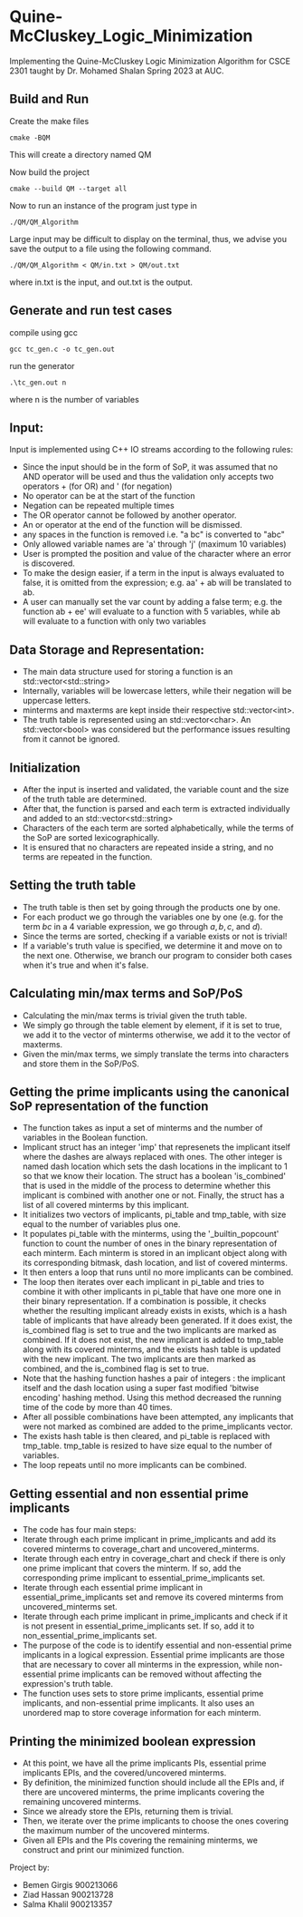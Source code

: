 # Quine-McCluskey_Logic_Minimization
Implementing the Quine-McCluskey Logic Minimization Algorithm for CSCE 2301 taught by Dr. Mohamed Shalan Spring 2023 at AUC.

## Build and Run
Create the make files
```
cmake -BQM
```
This will create a directory named QM

Now build the project
```
cmake --build QM --target all
```
Now to run an instance of the program just type in
```
./QM/QM_Algorithm
```
Large input may be difficult to display on the terminal, thus, we advise you save the output to a file using the following command.
```
./QM/QM_Algorithm < QM/in.txt > QM/out.txt
```
where in.txt is the input, and out.txt is the output.

## Generate and run test cases
compile using gcc
```
gcc tc_gen.c -o tc_gen.out
```
run the generator
```
.\tc_gen.out n
```
where n is the number of variables

## Input:
Input is implemented using C++ IO streams according to the following rules:
- Since the input should be in the form of SoP, it was assumed that no AND operator will be used and thus the validation only accepts two operators + (for OR) and ' (for negation)
- No operator can be at the start of the function
- Negation can be repeated multiple times
- The OR operator cannot be followed by another operator.
- An or operator at the end of the function will be dismissed.
- any spaces in the function is removed i.e. "a bc" is converted to "abc"
- Only allowed variable names are 'a' through 'j' (maximum 10 variables)
- User is prompted the position and value of the character where an error is discovered.
- To make the design easier, if a term in the input is always evaluated to false, it is omitted from the expression; e.g. aa' + ab will be translated to ab.
- A user can manually set the var count by adding a false term; e.g. the function ab + ee' will evaluate to a function with 5 variables, while ab will evaluate to a function with only two variables

## Data Storage and Representation:
- The main data structure used for storing a function is an std::vector\<std::string\>
- Internally, variables will be lowercase letters, while their negation will be uppercase letters.
- minterms and maxterms are kept inside their respective std::vector\<int\>.
- The truth table is represented using an std::vector\<char\>. An std::vector\<bool\> was considered but the performance issues resulting from it cannot be ignored.

## Initialization
- After the input is inserted and validated, the variable count and the size of the truth table are determined.
- After that, the function is parsed and each term is extracted individually and added to an std::vector\<std::string\>
- Characters of the each term are sorted alphabetically, while the terms of the SoP are sorted lexicographically.
- It is ensured that no characters are repeated inside a string, and no terms are repeated in the function.

## Setting the truth table
  - The truth table is then set by going through the products one by one.
  - For each product we go through the variables one by one (e.g. for the term $bc$ in a 4 variable expression, we go through $a, b, c,$ and $d$).
  - Since the terms are sorted, checking if a variable exists or not is trivial!
  - If a variable's truth value is specified, we determine it and move on to the next one. Otherwise, we branch our program to consider both cases when it's true and when it's false.
  
## Calculating min/max terms and SoP/PoS
- Calculating the min/max terms is trivial given the truth table.
- We simply go through the table element by element, if it is set to true, we add it to the vector of minterms otherwise, we add it to the vector of maxterms.
- Given the min/max terms, we simply translate the terms into characters and store them in the SoP/PoS.
## Getting the prime implicants using the canonical SoP representation of the function
- The function takes as input a set of minterms and the number of variables in the Boolean function.
- Implicant struct has an integer 'imp' that represenets the implicant itself where the dashes are always replaced with ones. The other integer is named dash location which sets the dash locations in the implicant to 1 so that we know their location. The struct has a boolean 'is_combined' that is used in the middle of the process to determine whether this implicant is combined with another one or not. Finally, the struct has a list of all covered minterms by this implicant.
- It initializes two vectors of implicants, pi_table and tmp_table, with size equal to the number of variables plus one.
- It populates pi_table with the minterms, using the '_builtin_popcount' function to count the number of ones in the binary representation of each minterm. Each minterm is stored in an implicant object along with its corresponding bitmask, dash location, and list of covered minterms.
- It then enters a loop that runs until no more implicants can be combined.
- The loop then iterates over each implicant in pi_table and tries to combine it with other implicants in pi_table that have one more one in their binary representation. If a combination is possible, it checks whether the resulting implicant already exists in exists, which is a hash table of implicants that have already been generated. If it does exist, the is_combined flag is set to true and the two implicants are marked as combined. If it does not exist, the new implicant is added to tmp_table along with its covered minterms, and the exists hash table is updated with the new implicant. The two implicants are then marked as combined, and the is_combined flag is set to true.
- Note that the hashing function hashes a pair of integers : the implicant itself and the dash location using a super fast modified 'bitwise encoding' hashing method. Using this method decreased the running time of the code by more than 40 times.
- After all possible combinations have been attempted, any implicants that were not marked as combined are added to the prime_implicants vector.
- The exists hash table is then cleared, and pi_table is replaced with tmp_table. tmp_table is resized to have size equal to the number of variables.
- The loop repeats until no more implicants can be combined.
## Getting essential and non essential prime implicants
- The code has four main steps:
- Iterate through each prime implicant in prime_implicants and add its covered minterms to coverage_chart and uncovered_minterms.
- Iterate through each entry in coverage_chart and check if there is only one prime implicant that covers the minterm. If so, add the corresponding prime implicant to essential_prime_implicants set.
- Iterate through each essential prime implicant in essential_prime_implicants set and remove its covered minterms from uncovered_minterms set.
- Iterate through each prime implicant in prime_implicants and check if it is not present in essential_prime_implicants set. If so, add it to non_essential_prime_implicants set.
- The purpose of the code is to identify essential and non-essential prime implicants in a logical expression. Essential prime implicants are those that are necessary to cover all minterms in the expression, while non-essential prime implicants can be removed without affecting the expression's truth table.
- The function uses sets to store prime implicants, essential prime implicants, and non-essential prime implicants. It also uses an unordered map to store coverage information for each minterm.
## Printing the minimized boolean expression
- At this point, we have all the prime implicants PIs, essential prime implicants EPIs, and the covered/uncovered minterms.
- By definition, the minimized function should include all the EPIs and, if there are uncovered minterms, the prime implicants covering the remaining uncovered minterms.
- Since we already store the EPIs, returning them is trivial.
- Then, we iterate over the prime implicants to choose the ones covering the maximum number of the uncovered minterms.
- Given all EPIs and the PIs covering the remaining minterms, we construct and print our minimized function. 

Project by:
- Bemen Girgis 900213066
- Ziad Hassan 900213728
- Salma Khalil 900213357
